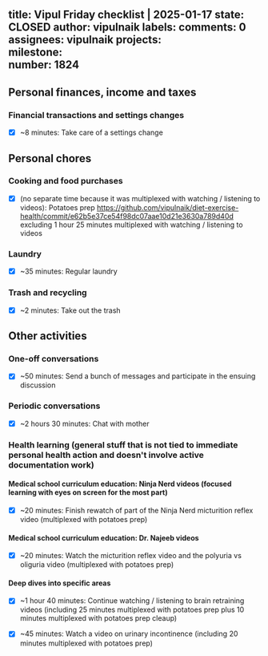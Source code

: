 title:	Vipul Friday checklist | 2025-01-17
state:	CLOSED
author:	vipulnaik
labels:	
comments:	0
assignees:	vipulnaik
projects:	
milestone:	
number:	1824
--
## Personal finances, income and taxes

### Financial transactions and settings changes

- [x] ~8 minutes: Take care of a settings change

## Personal chores

### Cooking and food purchases

- [x] (no separate time because it was multiplexed with watching / listening to videos): Potatoes prep https://github.com/vipulnaik/diet-exercise-health/commit/e62b5e37ce54f98dc07aae10d21e3630a789d40d excluding 1 hour 25 minutes multiplexed with watching / listening to videos

### Laundry

- [x] ~35 minutes: Regular laundry

### Trash and recycling

- [x] ~2 minutes: Take out the trash

## Other activities

### One-off conversations

- [x] ~50 minutes: Send a bunch of messages and participate in the ensuing discussion

### Periodic conversations

- [x] ~2 hours 30 minutes: Chat with mother
### Health learning (general stuff that is not tied to immediate personal health action and doesn't involve active documentation work)

#### Medical school curriculum education: Ninja Nerd videos (focused learning with eyes on screen for the most part)

- [x] ~20 minutes: Finish rewatch of part of the Ninja Nerd micturition reflex video (multiplexed with potatoes prep)

#### Medical school curriculum education: Dr. Najeeb videos

- [x] ~20 minutes: Watch the micturition reflex video and the polyuria vs oliguria video (multiplexed with potatoes prep)

#### Deep dives into specific areas

- [x] ~1 hour 40 minutes: Continue watching / listening to brain retraining videos (including 25 minutes multiplexed with potatoes prep plus 10 minutes multiplexed with potatoes prep cleaup)
- [x] ~45 minutes: Watch a video on urinary incontinence (including 20 minutes multiplexed with potatoes prep)

